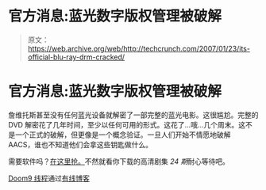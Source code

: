 # 官方消息:蓝光数字版权管理被破解

> 原文：<https://web.archive.org/web/http://techcrunch.com/2007/01/23/its-official-blu-ray-drm-cracked/>

# 官方消息:蓝光数字版权管理被破解

詹维托斯甚至没有任何蓝光设备就解密了一部完整的蓝光电影。这很尴尬。完整的 DVD 解密花了几年时间，至少以任何可用的形式。这花了…哦…几个周末。这不是一个正式的破解，但更像是一个概念验证。一旦人们开始不情愿地破解 AACS，谁也不知道他们会拿这些钥匙做什么。

需要软件吗？[在这里抢。](https://web.archive.org/web/20130628204025/http://forum.doom9.org/showthread.php?p=941299#post941299)不然就看你下载的高清剧集 *24 期*耐心等待吧。

[Doom9 线程](https://web.archive.org/web/20130628204025/http://forum.doom9.org/showthread.php?t=120869)通过[有线博客](https://web.archive.org/web/20130628204025/http://blog.wired.com/gadgets/2007/01/bluray_drm_crac.html)
